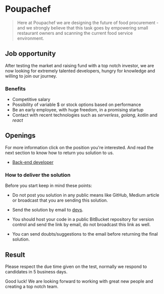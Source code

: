 # Poupachef

> Here at Poupachef we are designing the future of food procurement - and
we strongly believe that this task goes by empowering small restaurant
owners and scanning the current food service environment.


## Job opportunity

After testing the market and raising fund with a top notch investor, we
are now looking for extremely talented developers, hungry for knowledge
and willing to join our journey.


### Benefits

 - Competitive salary
 - Possibility of variable $ or stock options based on performance
 - Be an early employee, with huge freedom, in a promising startup
 - Contact with recent technologies such as *serverless*, *golang*, 
 *kotlin* and *react*


## Openings

For more information click on the position you're interested. And read
the next section to know how to return you solution to us.

- [Back-end developer](back-end-developer.md)


### How to deliver the solution

Before you start keep in mind these points:

- Do not post you solution in any public means like GitHub, Medium
article or broadcast that you are sending this solution.

- Send the solution by email to [devs](mailto:devs@poupachef.com.br).

- You should host your code in a public BitBucket repository for version
control and send the link by email, do not broadcast this link as well.

- You can send doubts/suggestions to the email before returning the final
solution.


## Result

Please respect the due time given on the test, normally we respond to
candidates in 5 business days.

Good luck! We are looking forward to working with great new people and
creating a top notch team.


